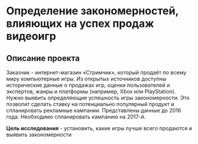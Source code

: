 # Определение закономерностей, влияющих на успех продаж видеоигр
## Описание проекта
Заказчик - интернет-магазин «Стримчик», который продаёт по всему миру компьютерные игры. Из открытых источников доступны исторические данные о продажах игр, оценки пользователей и экспертов, жанры и платформы (например, Xbox или PlayStation). Нужно выявить определяющие успешность игры закономерности. Это позволит сделать ставку на потенциально популярный продукт и спланировать рекламные кампании. Представлены данные до 2016 года. Необходимо спланировать кампанию на 2017-й.

**Цель исследования** - установить, какие игры лучше всего продаются и выявить закономерности